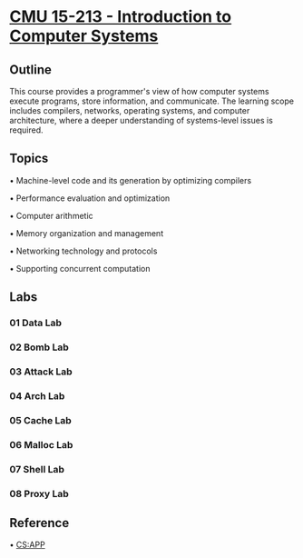 # [CMU 15-213 - Introduction to Computer Systems](https://www.cs.cmu.edu/afs/cs/academic/class/15213-s24/www/index.html)

## Outline
This course provides a programmer's view of how computer systems execute programs, store information, and communicate. The learning scope includes compilers, networks, operating systems, and computer architecture, where a deeper understanding of systems-level issues is required. 

## Topics
• Machine-level code and its generation by optimizing compilers

• Performance evaluation and optimization

• Computer arithmetic

• Memory organization and management

• Networking technology and protocols

• Supporting concurrent computation

## Labs
### 01 Data Lab

### 02 Bomb Lab

### 03 Attack Lab

### 04 Arch Lab

### 05 Cache Lab

### 06 Malloc Lab

### 07 Shell Lab

### 08 Proxy Lab


## Reference

• [CS:APP](https://csapp.cs.cmu.edu)
